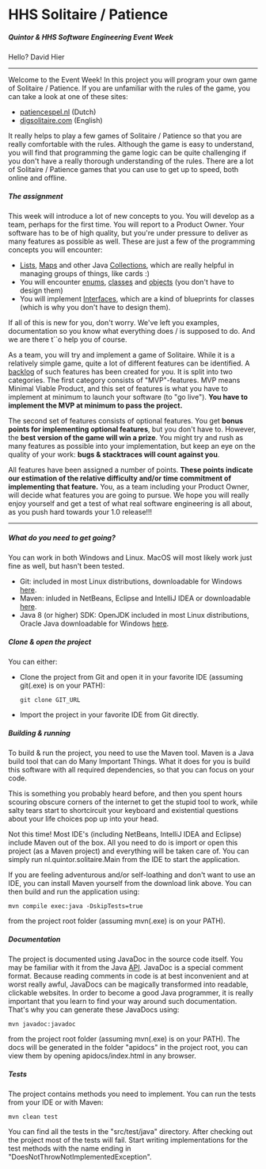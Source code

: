 # HHS Solitaire / Patience
##### Quintor & HHS Software Engineering Event Week

Hello? David Hier

--- 

Welcome to the Event Week! In this project you will program your own game of Solitaire / Patience. If you are unfamiliar 
with the rules of the game, you can take a look at one of these sites:
 - [patiencespel.nl](http://www.patiencespel.nl/patiencespelregels.php) (Dutch)
 - [digsolitaire.com](http://digsolitaire.com/solitaire-rules.php) (English)

It really helps to play a few games of Solitaire / Patience so that you are really comfortable with the rules. Although 
the game is
easy to understand, you will find that programming the game logic can be quite challenging if you don't have a really 
thorough understanding of the rules. There are a lot of Solitaire / Patience games that you can use to 
get up to speed, both online and offline.

##### The assignment
This week will introduce a lot of new concepts to you. You will develop as a team, perhaps for the first time. 
You will report to a Product Owner. Your software has to be of high quality, but you're under pressure to deliver as 
many features as possible as well. These are just a few of the programming concepts you will encounter:

 - [Lists](https://docs.oracle.com/javase/8/docs/api/java/util/List.html), 
   [Maps](https://docs.oracle.com/javase/8/docs/api/java/util/Map.html) and other Java 
   [Collections](https://docs.oracle.com/javase/8/docs/api/java/util/Collection.html), which are really helpful in 
   managing groups of things, like cards :)
 - You will encounter [enums](https://docs.oracle.com/javase/tutorial/java/javaOO/enum.html), 
   [classes](https://docs.oracle.com/javase/tutorial/java/javaOO/classes.html) and 
   [objects](https://docs.oracle.com/javase/tutorial/java/javaOO/objects.html) (you don't have to design them)
 - You will implement [Interfaces](https://docs.oracle.com/javase/tutorial/java/concepts/interface.html), 
   which are a kind of blueprints for classes (which is why you don't have to design them).

If all of this is new for you, don't worry. We've left you examples, documentation so you know what everything does / 
is supposed to do. And we are there t``o help you of course.

As a team, you will try and implement a game of Solitaire. While it is a relatively simple game, quite a lot of different 
features can be identified. A [backlog](backlog.md) of such features has been created for you. It is split into two categories. 
The first category consists of "MVP"-features. MVP means Minimal Viable Product, and this set of features is what you 
have to implement at minimum to launch your software (to "go live"). **You have to implement the MVP at minimum to pass the 
project.**

The second set of features consists of optional features. You get **bonus points for implementing optional features**,
but you don't have to. However, the **best version of the game will win a prize**. You might try and rush as many
features as possible into your implementation, but keep an eye on the quality of your work: **bugs & stacktraces will count
against you**.

All features have been assigned a number of points. **These points indicate our estimation of the relative difficulty 
and/or time commitment of implementing that feature.** You, as a team including your Product Owner, will decide what 
features you are going to pursue. We hope you will really enjoy yourself and get a test of what real software engineering
is all about, as you push hard towards your 1.0 release!!!

---  

##### What do you need to get going?
You can work in both Windows and Linux. MacOS will most likely work just fine as well, but hasn't been tested.

 - Git: included in most Linux distributions, downloadable for Windows [here](https://git-scm.com/download/win).
 - Maven: inluded in NetBeans, Eclipse and IntelliJ IDEA or downloadable [here](https://maven.apache.org/download.cgi).
 - Java 8 (or higher) SDK: OpenJDK included in most Linux distributions, Oracle Java downloadable for Windows 
   [here](http://www.oracle.com/technetwork/java/javase/downloads/jdk9-downloads-3848520.html).

##### Clone & open the project
You can either:
 - Clone the project from Git and open it in your favorite IDE (assuming git(.exe) is on your PATH):
 
   ```
   git clone GIT_URL
   ```
 - Import the project in your favorite IDE from Git directly.

##### Building & running
To build & run the project, you need to use the Maven tool. Maven is a Java build tool that can 
do Many Important Things. What it does for you is build this software with all required dependencies, so 
that you can focus on your code.

This is something you probably heard before, and then you spent hours scouring obscure corners of the 
internet to get the stupid tool to work, while salty tears start to shortcircuit your keyboard and 
existential questions about your life choices pop up into your head.

Not this time! Most IDE's (including NetBeans, IntelliJ IDEA and Eclipse) include Maven out of the box. 
All you need to do is import or open this project (as a Maven project) and everything will be taken care
of. You can simply run nl.quintor.solitaire.Main from the IDE to start the application.

If you are feeling adventurous and/or self-loathing and don't want to use an IDE, you can install Maven 
yourself from the download link above. You can then build and run the application using:
```
mvn compile exec:java -DskipTests=true
``` 
from the project root folder (assuming mvn(.exe) is on your PATH).

##### Documentation

The project is documented using JavaDoc in the source code itself. You may be familiar
with it from the Java [API](https://docs.oracle.com/javase/8/docs/api/). JavaDoc is a special comment format. Because 
reading comments in code is at best inconvenient and at worst really awful, JavaDocs can be magically transformed into 
readable, clickable websites. In order to become a good Java programmer, it is really important that you learn to find 
your way around such documentation. That's why you can generate these JavaDocs using:
```
mvn javadoc:javadoc
```
from the project root folder (assuming mvn(.exe) is on your PATH). The docs will be generated in the folder "apidocs" 
in the project root, you can view them by opening apidocs/index.html in any browser.

##### Tests

The project contains methods you need to implement. You can run the tests from your IDE or with Maven:
```
mvn clean test
```
You can find all the tests in the "src/test/java" directory.
After checking out the project most of the tests will fail. Start writing implementations for the test methods with 
the name ending in "DoesNotThrowNotImplementedException".
